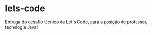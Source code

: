 # lets-code
Entrega do desafio técnico da Let's Code, para a posição de professor, tecnologia Java!
